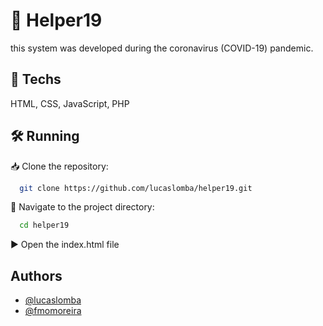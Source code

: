 # 🦠 Helper19

this system was developed during the coronavirus (COVID-19) pandemic.
## 🚀 Techs

HTML, CSS, JavaScript, PHP


## 🛠️ Running

📥 Clone the repository:

```bash
  git clone https://github.com/lucaslomba/helper19.git
```

📂 Navigate to the project directory:

```bash
  cd helper19
```

▶️ Open the index.html file

## Authors

- [@lucaslomba](https://github.com/lucaslomba)
- [@fmomoreira](https://github.com/fmomoreira)

